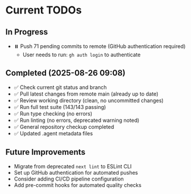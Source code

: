 # Current TODOs

## In Progress
- ⏸️ Push 71 pending commits to remote (GitHub authentication required)
  - User needs to run: `gh auth login` to authenticate

## Completed (2025-08-26 09:08)
- ✅ Check current git status and branch
- ✅ Pull latest changes from remote main (already up to date)
- ✅ Review working directory (clean, no uncommitted changes)
- ✅ Run full test suite (143/143 passing)
- ✅ Run type checking (no errors)
- ✅ Run linting (no errors, deprecated warning noted)
- ✅ General repository checkup completed
- ✅ Updated .agent metadata files

## Future Improvements
- Migrate from deprecated `next lint` to ESLint CLI
- Set up GitHub authentication for automated pushes
- Consider adding CI/CD pipeline configuration
- Add pre-commit hooks for automated quality checks